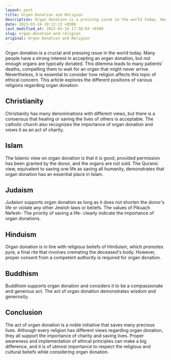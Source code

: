 ```yaml
---
layout: post
title: Organ Donation and Religion
description: Organ donation is a pressing issue in the world today. However, it is essential to consider how religion affects this topic of ethical concern. Read on to learn about the different positions of various religions regarding organ donation.
date: 2023-03-24 19:13:13 +0300
last_modified_at: 2023-03-24 17:38:03 +0300
slug: organ-donation-and-religion
original: Organ Donation and Religion
---
```

Organ donation is a crucial and pressing issue in the world today. Many people have a strong interest in accepting an organ donation, but not enough organs are typically donated. This dilemma leads to many patients’ deaths, compelling them to wait for an organ that might never arrive. Nevertheless, it is essential to consider how religion affects this topic of ethical concern. This article explores the different positions of various religions regarding organ donation.

## Christianity

Christianity has many denominations with different views, but there is a consensus that healing or saving the lives of others is acceptable. The catholic church also recognizes the importance of organ donation and views it as an act of charity.

## Islam

The Islamic view on organ donation is that it is good, provided permission has been granted by the donor, and the organs are not sold. The Quranic view, equivalent to saving one life as saving all humanity, demonstrates that organ donation has an essential place in Islam.

## Judaism

Judaism supports organ donation as long as it does not shorten the donor's life or violate any other Jewish laws or beliefs. The values of Pikuach Nefesh- The priority of saving a life- clearly indicate the importance of organ donations.

## Hinduism

Organ donation is in line with religious beliefs of Hinduism, which promotes pyre, a final rite that involves cremating the deceased's body. However, proper consent from a competent authority is required for organ donation.

## Buddhism

Buddhism supports organ donation and considers it to be a compassionate and generous act. The act of organ donation demonstrates wisdom and generosity.

## Conclusion

The act of organ donation is a noble initiative that saves many precious lives. Although every religion has different views regarding organ donation, they all support the importance of charity and saving lives. Proper awareness and implementation of ethical principles can make a big difference, and it is of utmost importance to respect the religious and cultural beliefs while considering organ donation.